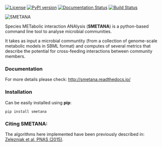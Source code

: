 [![License](https://img.shields.io/badge/License-Apache%202.0-blue.svg)](https://opensource.org/licenses/Apache-2.0)
[![PyPI version](https://badge.fury.io/py/smetana.svg)](https://badge.fury.io/py/smetana)
[![Documentation Status](http://readthedocs.org/projects/smetana/badge/?version=latest)](http://smetana.readthedocs.io/en/latest/?badge=latest)
[![Build Status](https://travis-ci.org/cdanielmachado/smetana.svg?branch=master)](https://travis-ci.org/cdanielmachado/smetana)

![SMETANA](logo_300px.png)


Species METabolic interaction ANAlysis (**SMETANA**) is a python-based command line tool to analyse microbial communities. 

It takes as input a microbial communtity (from a collection of genome-scale metabolic models in SBML format) and computes of several metrics that describe the potential for cross-feeding interactions between community members. 

### Documentation

For more details please check: http://smetana.readthedocs.io/
 
### Installation

Can be easily installed using **pip**:

```
pip install smetana
```

### Citing SMETANA:

The algorithms here implemented have been previously described in: [Zelezniak et al, PNAS (2015)](http://www.pnas.org/content/112/20/6449.short).
